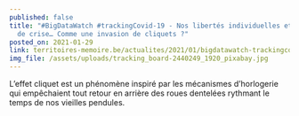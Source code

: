 ```yaml
---
published: false
title: "#BigDataWatch #trackingCovid-19 - Nos libertés individuelles et l’état
  de crise… Comme une invasion de cliquets ?"
posted_on: 2021-01-29
link: territoires-memoire.be/actualites/2021/01/bigdatawatch-trackingcovid-19-nos-libertes-individuelles-et-l-etat-de-crise-comme-une-invasion-de-cliquets/
img_file: /assets/uploads/tracking_board-2440249_1920_pixabay.jpg
---
```

L’effet cliquet est un phénomène inspiré par les mécanismes d’horlogerie qui empêchaient tout retour en arrière des roues dentelées rythmant le temps de nos vieilles pendules.